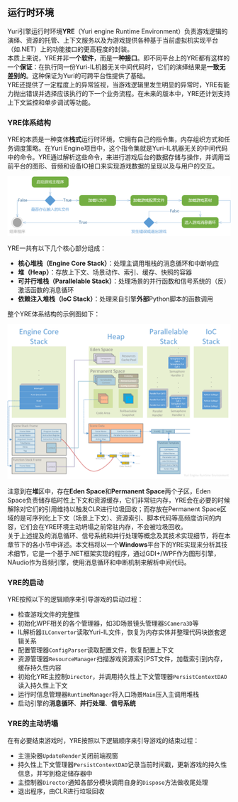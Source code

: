 ﻿## 运行时环境

Yuri引擎运行时环境**YRE**（Yuri engine Runtime Environment）负责游戏逻辑的演绎、资源的托管、上下文服务以及为游戏提供各种基于当前虚拟机实现平台（如.NET）上的功能接口的更高程度的封装。<br/>
本质上来说，YRE并非**一个软件**，而是**一种接口**。即不同平台上的YRE都有这样的一个**保证**：在执行同一份Yuri-IL机器无关中间代码时，它们的演绎结果是**一致无差别的**。这种保证为Yuri的可跨平台性提供了基础。<br/>
YRE还提供了一定程度上的异常监视，当游戏逻辑里发生明显的异常时，YRE有能力抛出错误并选择应该执行的下一个业务流程。在未来的版本中，YRE还计划支持上下文监控和单步调试等功能。<br/>

### YRE体系结构
YRE的本质是一种变体**栈式**运行时环境，它拥有自己的指令集，内存组织方式和任务调度策略。在Yuri Engine项目中，这个指令集就是Yuri-IL机器无关的中间代码中的命令。YRE通过解析这些命令，来进行游戏后台的数据存储与操作，并调用当前平台的图形、音频和设备IO接口来实现游戏数据的呈现以及与用户的交互。<br/>

![YuriVM](./YuriVM.png)

YRE一共有以下几个核心部分组成：

- **核心堆栈（Engine Core Stack）**：处理主调用堆栈的消息循环和中断响应
- **堆（Heap）**：存放上下文、场景动作、索引、缓存、快照的容器
- **可并行堆栈（Parallelable Stack）**：处理场景的并行函数和信号系统的（反）激活函数的消息循环
- **依赖注入堆栈（IoC Stack）**：处理来自引擎**外部**Python脚本的函数调用

整个YRE体系结构的示例图如下：

![YRE](./RT.png)


注意到在**堆**区中，存在**Eden Space**和**Permanent Space**两个子区，Eden Space负责储存临时性上下文和资源缓存，它们非常驻内存，YRE会在必要的时候解除对它们的引用维持以触发CLR进行垃圾回收；而存放在Permanent Space区域的是可序列化上下文（场景上下文）、资源索引、脚本代码等高频度访问的内容，它们会在YRE环境主动坍塌之前常驻内存，不会被垃圾回收。<br/>
关于上述提及的消息循环、信号系统和并行处理等概念及其技术实现细节，将在本章节下的各小节中详述。本文档将以一个**Windows**平台下的YRE实现来分析其技术细节，它是一个基于.NET框架实现的程序，通过GDI+/WPF作为图形引擎，NAudio作为音频引擎，使用消息循环和中断机制来解析中间代码。

### YRE的启动
YRE按照以下的逻辑顺序来引导游戏的启动过程：

- 检查游戏文件的完整性
- 初始化WPF相关的各个管理器，如3D场景镜头管理器`SCamera3D`等
- IL解析器`ILConvertor`读取Yuri-IL文件，恢复为内存实体并整理代码块嵌套逻辑关系
- 配置管理器`ConfigParser`读取配置文件，恢复配置上下文
- 资源管理器`ResourceManager`扫描游戏资源索引PST文件，加载索引到内存，缓存持久性内容
- 初始化YRE主控制`Director`，并调用持久性上下文管理器`PersistContextDAO`读入持久性上下文
- 运行时信息管理器`RuntimeManager`将入口场景`Main`压入主调用堆栈
- 启动引擎的**消息循环**、**并行处理**、**信号系统**

### YRE的主动坍塌
在有必要结束游戏时，YRE按照以下逻辑顺序来引导游戏的结束过程：

- 主渲染器`UpdateRender`关闭前端视窗
- 持久性上下文管理器`PersistContextDAO`记录当前时间戳，更新游戏的持久性信息，并写到稳定储存器中
- 主控制器`Director`通知各部分模块调用自身的`Dispose`方法做收尾处理
- 退出程序，由CLR进行垃圾回收

